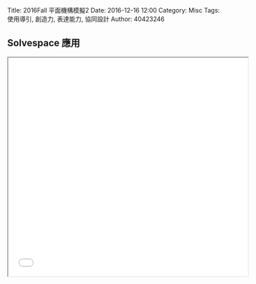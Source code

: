 Title: 2016Fall 平面機構模擬2
Date: 2016-12-16 12:00
Category: Misc
Tags: 使用導引, 創造力, 表達能力, 協同設計
Author: 40423246

## Solvespace 應用



<iframe src="./../data/W14.html" width="550"  height="500"/></iframe>


 

